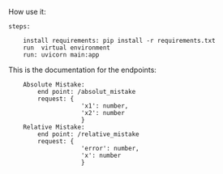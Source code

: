 How use it:

    steps:

        install requirements: pip install -r requirements.txt
        run  virtual environment
        run: uvicorn main:app 

This is the documentation for the endpoints:

        Absolute Mistake:
            end point: /absolut_mistake
            request: {
                        'x1': number,
                        'x2': number
                        }
        Relative Mistake:
            end point: /relative_mistake
            request: {
                        'error': number,
                        'x': number
                        }
